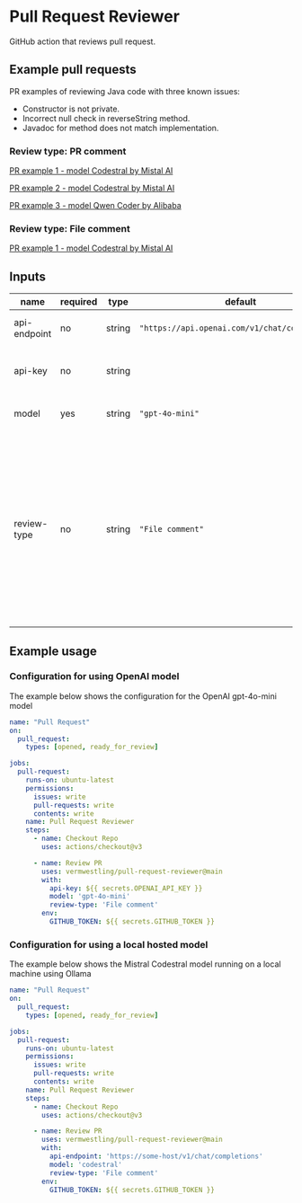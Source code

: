 # Pull Request Reviewer
GitHub action that reviews pull request.

## Example pull requests
PR examples of reviewing Java code with three known issues:
* Constructor is not private.
* Incorrect null check in reverseString method.
* Javadoc for method does not match implementation.

### Review type: PR comment
[PR example 1 - model Codestral by Mistal AI](https://github.com/vermwestling/pull-request-reviewer/pull/11)

[PR example 2 - model Codestral by Mistal AI](https://github.com/vermwestling/pull-request-reviewer/pull/15)

[PR example 3 - model Qwen Coder by Alibaba](https://github.com/vermwestling/pull-request-reviewer/pull/17)

### Review type: File comment
[PR example 1 - model Codestral by Mistal AI](https://github.com/vermwestling/pull-request-reviewer/pull/13)

## Inputs

| name         | required | type   | default         | description |
| ------------ | ---      | ------ | --------------- | ----------- |
| api-endpoint | no       | string | `"https://api.openai.com/v1/chat/completions"`  | The URL to then API endpoint.
| api-key      | no       | string | | The API key to use for the API endpoint.
| model        | yes      | string | `"gpt-4o-mini"`   | ID of the model to use.
| review-type  | no       | string | `"File comment"`   | The type of code review. Value 'PR comment' will post a single review comment on the PR. Value 'File comment' will post review comments on lines in files.


## Example usage

### Configuration for using OpenAI model
The example below shows the configuration for the OpenAI gpt-4o-mini model
```yml
name: "Pull Request"
on:
  pull_request:
    types: [opened, ready_for_review]

jobs:
  pull-request:
    runs-on: ubuntu-latest
    permissions:
      issues: write
      pull-requests: write
      contents: write
    name: Pull Request Reviewer
    steps:
      - name: Checkout Repo
        uses: actions/checkout@v3

      - name: Review PR
        uses: vermwestling/pull-request-reviewer@main
        with:
          api-key: ${{ secrets.OPENAI_API_KEY }}
          model: 'gpt-4o-mini'
          review-type: 'File comment'
        env:
          GITHUB_TOKEN: ${{ secrets.GITHUB_TOKEN }}
```

### Configuration for using a local hosted model
The example below shows the Mistral Codestral model running on a local machine using Ollama
```yml
name: "Pull Request"
on:
  pull_request:
    types: [opened, ready_for_review]

jobs:
  pull-request:
    runs-on: ubuntu-latest
    permissions:
      issues: write
      pull-requests: write
      contents: write
    name: Pull Request Reviewer
    steps:
      - name: Checkout Repo
        uses: actions/checkout@v3

      - name: Review PR
        uses: vermwestling/pull-request-reviewer@main
        with:
          api-endpoint: 'https://some-host/v1/chat/completions'
          model: 'codestral'
          review-type: 'File comment'
        env:
          GITHUB_TOKEN: ${{ secrets.GITHUB_TOKEN }}
```

